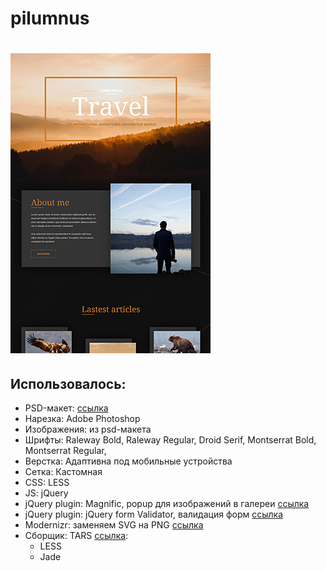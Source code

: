 # pilumnus

# ![template folio-free](https://raw.githubusercontent.com/kopo4eweb/pilumnus/master/screen.jpg)

## Использовалось:

+ PSD-макет: [ссылка](https://symu.co/freebies/templates-4/pilumnus-psd-template-6/)
+ Нарезка: Adobe Photoshop
+ Изображения: из psd-макета
+ Шрифты: Raleway Bold, Raleway Regular, Droid Serif, Montserrat Bold, Montserrat Regular, 
+ Верстка: Адаптивна под мобильные устройства
+ Сетка: Кастомная
+ CSS: LESS
+ JS: jQuery
+ jQuery plugin: Magnific, popup для изображений в галереи [ссылка](http://dimsemenov.com/plugins/magnific-popup/)
+ jQuery plugin: jQuery form Validator, валидация форм [ссылка](http://formvalidator.net/)
+ Modernizr: заменяем SVG на PNG [ссылка](https://modernizr.com/)
+ Сборщик: TARS [ссылка](https://github.com/tars/tars-cli):
    + LESS
    + Jade
